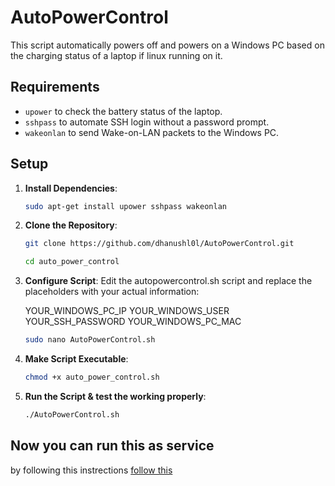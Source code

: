 # AutoPowerControl
This script automatically powers off and powers on a Windows PC based on the charging status of a laptop if linux running on it. 

## Requirements

- `upower` to check the battery status of the laptop.
- `sshpass` to automate SSH login without a password prompt.
- `wakeonlan` to send Wake-on-LAN packets to the Windows PC.

## Setup

1. **Install Dependencies**:
   ```sh
   sudo apt-get install upower sshpass wakeonlan
   
2. **Clone the Repository**:
   ```sh
   git clone https://github.com/dhanushl0l/AutoPowerControl.git

   cd auto_power_control

4. **Configure Script**:
   Edit the autopowercontrol.sh script and replace the placeholders with your actual information:
   
   YOUR_WINDOWS_PC_IP
   YOUR_WINDOWS_USER
   YOUR_SSH_PASSWORD
   YOUR_WINDOWS_PC_MAC
   
   ```sh
   sudo nano AutoPowerControl.sh

5. **Make Script Executable**:
   ```sh
   chmod +x auto_power_control.sh

6. **Run the Script & test the working properly**:
   ```sh
   ./AutoPowerControl.sh

## Now you can run this as service
by following this instrections [follow this](https://tecadmin.net/run-shell-script-as-systemd-service/)
